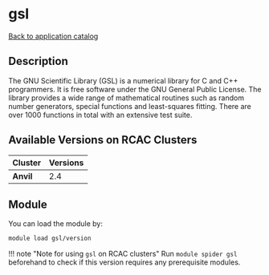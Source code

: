 # gsl

[Back to application catalog](../app_catalog.md)

## Description
The GNU Scientific Library (GSL) is a numerical library for C and C++ programmers. It is free software under the GNU General Public License. The library provides a wide range of mathematical routines such as random number generators, special functions and least-squares fitting. There are over 1000 functions in total with an extensive test suite.

## Available Versions on RCAC Clusters
|Cluster|Versions|
|---|---|
|**Anvil**|2.4|

## Module
You can load the module by:

```bash
module load gsl/version
```

!!! note "Note for using `gsl` on RCAC clusters"
    Run `module spider gsl` beforehand to check if this version requires any prerequisite modules.
